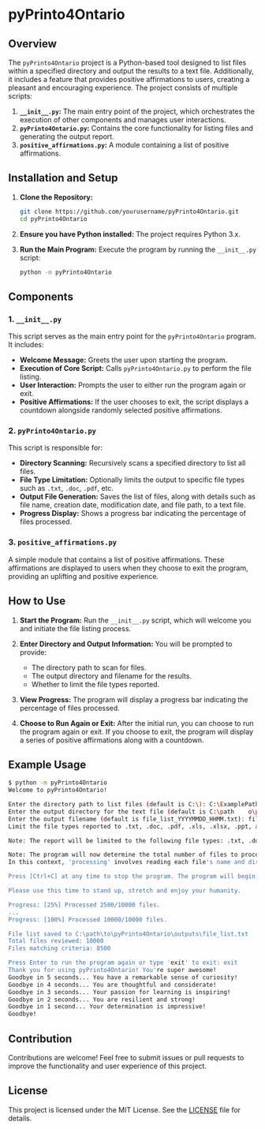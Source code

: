 
# pyPrinto4Ontario

## Overview

The `pyPrinto4Ontario` project is a Python-based tool designed to list files within a specified directory and output the results to a text file. Additionally, it includes a feature that provides positive affirmations to users, creating a pleasant and encouraging experience. The project consists of multiple scripts:

1. **`__init__.py`:** The main entry point of the project, which orchestrates the execution of other components and manages user interactions.
2. **`pyPrinto4Ontario.py`:** Contains the core functionality for listing files and generating the output report.
3. **`positive_affirmations.py`:** A module containing a list of positive affirmations.

## Installation and Setup

1. **Clone the Repository:**
   ```sh
   git clone https://github.com/yourusername/pyPrinto4Ontario.git
   cd pyPrinto4Ontario
   ```

2. **Ensure you have Python installed:** The project requires Python 3.x.

3. **Run the Main Program:**
   Execute the program by running the `__init__.py` script:
   ```sh
   python -m pyPrinto4Ontario
   ```

## Components

### 1. `__init__.py`

This script serves as the main entry point for the `pyPrinto4Ontario` program. It includes:

- **Welcome Message:** Greets the user upon starting the program.
- **Execution of Core Script:** Calls `pyPrinto4Ontario.py` to perform the file listing.
- **User Interaction:** Prompts the user to either run the program again or exit.
- **Positive Affirmations:** If the user chooses to exit, the script displays a countdown alongside randomly selected positive affirmations.

### 2. `pyPrinto4Ontario.py`

This script is responsible for:

- **Directory Scanning:** Recursively scans a specified directory to list all files.
- **File Type Limitation:** Optionally limits the output to specific file types such as `.txt`, `.doc`, `.pdf`, etc.
- **Output File Generation:** Saves the list of files, along with details such as file name, creation date, modification date, and file path, to a text file.
- **Progress Display:** Shows a progress bar indicating the percentage of files processed.

### 3. `positive_affirmations.py`

A simple module that contains a list of positive affirmations. These affirmations are displayed to users when they choose to exit the program, providing an uplifting and positive experience.

## How to Use

1. **Start the Program:**
   Run the `__init__.py` script, which will welcome you and initiate the file listing process.

2. **Enter Directory and Output Information:**
   You will be prompted to provide:
   - The directory path to scan for files.
   - The output directory and filename for the results.
   - Whether to limit the file types reported.

3. **View Progress:**
   The program will display a progress bar indicating the percentage of files processed.

4. **Choose to Run Again or Exit:**
   After the initial run, you can choose to run the program again or exit. If you choose to exit, the program will display a series of positive affirmations along with a countdown.

## Example Usage

```sh
$ python -m pyPrinto4Ontario
Welcome to pyPrinto4Ontario!

Enter the directory path to list files (default is C:\): C:\ExamplePath
Enter the output directory for the text file (default is C:\path	o\pyPrinto4Ontario\outputs): 
Enter the output filename (default is file_list_YYYYMMDD_HHMM.txt): file_list.txt
Limit the file types reported to .txt, .doc, .pdf, .xls, .xlsx, .ppt, and .one? (default is Yes) [Yes/No]: Yes

Note: The report will be limited to the following file types: .txt, .doc, .pdf, .xls, .xlsx, .ppt, .one.

Note: The program will now determine the total number of files to process and provide updates on its progress as it goes.
In this context, 'processing' involves reading each file's name and directory path, then saving this information to a text file (file_list.txt) upon completion.

Press [Ctrl+C] at any time to stop the program. The program will begin shortly...

Please use this time to stand up, stretch and enjoy your humanity.

Progress: [25%] Processed 2500/10000 files.
...
Progress: [100%] Processed 10000/10000 files.

File list saved to C:\path\to\pyPrinto4Ontario\outputs\file_list.txt
Total files reviewed: 10000
Files matching criteria: 8500

Press Enter to run the program again or type 'exit' to exit: exit
Thank you for using pyPrinto4Ontario! You're super awesome!
Goodbye in 5 seconds... You have a remarkable sense of curiosity!
Goodbye in 4 seconds... You are thoughtful and considerate!
Goodbye in 3 seconds... Your passion for learning is inspiring!
Goodbye in 2 seconds... You are resilient and strong!
Goodbye in 1 second... Your determination is impressive!
Goodbye!
```

## Contribution

Contributions are welcome! Feel free to submit issues or pull requests to improve the functionality and user experience of this project.

## License

This project is licensed under the MIT License. See the [LICENSE](LICENSE) file for details.
